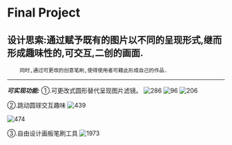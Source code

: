 Final Project
==============

设计思索:通过赋予既有的图片以不同的呈现形式,继而形成趣味性的,可交互,二创的画面.
--------------------------------------------------------------------
        同时,通过可更改的创意笔刷,使得使用者可藉此形成自己的作品.
----------------------------------------------------------------

***可实现功能:***
①.可更改式圆形替代呈现图片滤镜。
![286](https://user-images.githubusercontent.com/85673360/142576834-fe57d9f2-9d8e-4757-8125-b1a19718cdfb.jpg)
![96](https://user-images.githubusercontent.com/85673360/142576841-b71f4b1c-8688-4c4e-91f7-193cf5fae318.jpg)
![206](https://user-images.githubusercontent.com/85673360/142576846-3fead1d7-c4b2-48c7-859d-90bb4162a807.jpg)

②.跳动圆球交互趣味
![439](https://user-images.githubusercontent.com/85673360/142576972-86df7972-da3d-4746-8284-e76a59c97210.jpg)

![474](https://user-images.githubusercontent.com/85673360/142576980-c93cce07-ebbe-4d4a-97c9-f8ac40d84af8.jpg)

③.自由设计画板笔刷工具
![1973](https://user-images.githubusercontent.com/85673360/142577025-ac8cc3ed-a843-4162-98ae-542d8f06bfa1.jpg)
